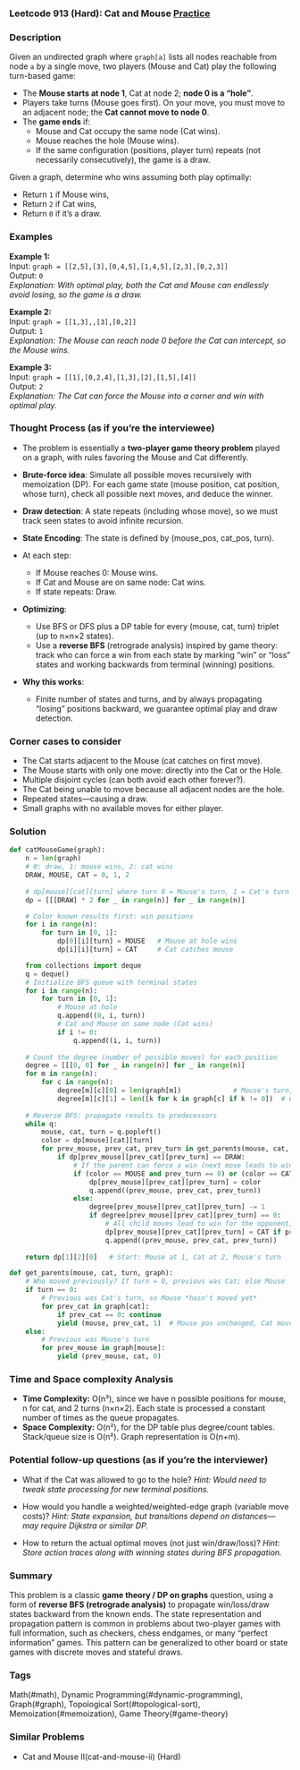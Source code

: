 ### Leetcode 913 (Hard): Cat and Mouse [Practice](https://leetcode.com/problems/cat-and-mouse)

### Description  
Given an undirected graph where `graph[a]` lists all nodes reachable from node `a` by a single move, two players (Mouse and Cat) play the following turn-based game:
- The **Mouse starts at node 1**, Cat at node 2; **node 0 is a “hole”**.
- Players take turns (Mouse goes first). On your move, you must move to an adjacent node; the **Cat cannot move to node 0**.
- The **game ends** if:
  - Mouse and Cat occupy the same node (Cat wins).
  - Mouse reaches the hole (Mouse wins).
  - If the same configuration (positions, player turn) repeats (not necessarily consecutively), the game is a draw.

Given a graph, determine who wins assuming both play optimally:
- Return `1` if Mouse wins,
- Return `2` if Cat wins,
- Return `0` if it’s a draw.

### Examples  

**Example 1:**  
Input: `graph = [[2,5],[3],[0,4,5],[1,4,5],[2,3],[0,2,3]]`  
Output: `0`  
*Explanation: With optimal play, both the Cat and Mouse can endlessly avoid losing, so the game is a draw.*

**Example 2:**  
Input: `graph = [[1,3],,[3],[0,2]]`  
Output: `1`  
*Explanation: The Mouse can reach node 0 before the Cat can intercept, so the Mouse wins.*

**Example 3:**  
Input: `graph = [[1],[0,2,4],[1,3],[2],[1,5],[4]]`  
Output: `2`  
*Explanation: The Cat can force the Mouse into a corner and win with optimal play.*

### Thought Process (as if you’re the interviewee)  

- The problem is essentially a **two-player game theory problem** played on a graph, with rules favoring the Mouse and Cat differently.
- **Brute-force idea**: Simulate all possible moves recursively with memoization (DP). For each game state (mouse position, cat position, whose turn), check all possible next moves, and deduce the winner.
- **Draw detection**: A state repeats (including whose move), so we must track seen states to avoid infinite recursion.  
- **State Encoding**: The state is defined by (mouse_pos, cat_pos, turn).  
- At each step:
  - If Mouse reaches 0: Mouse wins.
  - If Cat and Mouse are on same node: Cat wins.
  - If state repeats: Draw.
- **Optimizing**:
  - Use BFS or DFS plus a DP table for every (mouse, cat, turn) triplet (up to n×n×2 states).
  - Use a **reverse BFS** (retrograde analysis) inspired by game theory: track who can force a win from each state by marking “win” or “loss” states and working backwards from terminal (winning) positions.

- **Why this works**:  
  - Finite number of states and turns, and by always propagating “losing” positions backward, we guarantee optimal play and draw detection.

### Corner cases to consider  
- The Cat starts adjacent to the Mouse (cat catches on first move).
- The Mouse starts with only one move: directly into the Cat or the Hole.
- Multiple disjoint cycles (can both avoid each other forever?).
- The Cat being unable to move because all adjacent nodes are the hole.
- Repeated states—causing a draw.
- Small graphs with no available moves for either player.

### Solution

```python
def catMouseGame(graph):
    n = len(graph)
    # 0: draw, 1: mouse wins, 2: cat wins
    DRAW, MOUSE, CAT = 0, 1, 2
    
    # dp[mouse][cat][turn] where turn 0 = Mouse's turn, 1 = Cat's turn
    dp = [[[DRAW] * 2 for _ in range(n)] for _ in range(n)]

    # Color known results first: win positions
    for i in range(n):
        for turn in [0, 1]:
            dp[0][i][turn] = MOUSE   # Mouse at hole wins
            dp[i][i][turn] = CAT     # Cat catches mouse

    from collections import deque
    q = deque()
    # Initialize BFS queue with terminal states
    for i in range(n):
        for turn in [0, 1]:
            # Mouse at hole
            q.append((0, i, turn))
            # Cat and Mouse on same node (Cat wins)
            if i != 0:
                q.append((i, i, turn))
    
    # Count the degree (number of possible moves) for each position
    degree = [[[0, 0] for _ in range(n)] for _ in range(n)]
    for m in range(n):
        for c in range(n):
            degree[m][c][0] = len(graph[m])             # Mouse's turn, choices
            degree[m][c][1] = len([k for k in graph[c] if k != 0])  # Cat's turn, can't go to hole
    
    # Reverse BFS: propagate results to predecessors
    while q:
        mouse, cat, turn = q.popleft()
        color = dp[mouse][cat][turn]
        for prev_mouse, prev_cat, prev_turn in get_parents(mouse, cat, turn, graph):
            if dp[prev_mouse][prev_cat][prev_turn] == DRAW:
                # If the parent can force a win (next move leads to win), then parent can win
                if (color == MOUSE and prev_turn == 0) or (color == CAT and prev_turn == 1):
                    dp[prev_mouse][prev_cat][prev_turn] = color
                    q.append((prev_mouse, prev_cat, prev_turn))
                else:
                    degree[prev_mouse][prev_cat][prev_turn] -= 1
                    if degree[prev_mouse][prev_cat][prev_turn] == 0:
                        # All child moves lead to win for the opponent, so parent loses
                        dp[prev_mouse][prev_cat][prev_turn] = CAT if prev_turn == 0 else MOUSE
                        q.append((prev_mouse, prev_cat, prev_turn))
    
    return dp[1][2][0]   # Start: Mouse at 1, Cat at 2, Mouse's turn

def get_parents(mouse, cat, turn, graph):
    # Who moved previously? If turn = 0, previous was Cat; else Mouse
    if turn == 0:
        # Previous was Cat's turn, so Mouse *hasn't moved yet*
        for prev_cat in graph[cat]:
            if prev_cat == 0: continue
            yield (mouse, prev_cat, 1)  # Mouse pos unchanged, Cat moved last turn
    else:
        # Previous was Mouse's turn
        for prev_mouse in graph[mouse]:
            yield (prev_mouse, cat, 0)
```

### Time and Space complexity Analysis  

- **Time Complexity:** O(n³), since we have n possible positions for mouse, n for cat, and 2 turns (n×n×2). Each state is processed a constant number of times as the queue propagates.
- **Space Complexity:** O(n²), for the DP table plus degree/count tables. Stack/queue size is O(n²). Graph representation is O(n+m).

### Potential follow-up questions (as if you’re the interviewer)  

- What if the Cat was allowed to go to the hole?
  *Hint: Would need to tweak state processing for new terminal positions.*

- How would you handle a weighted/weighted-edge graph (variable move costs)?
  *Hint: State expansion, but transitions depend on distances—may require Dijkstra or similar DP.*

- How to return the actual optimal moves (not just win/draw/loss)?
  *Hint: Store action traces along with winning states during BFS propagation.*

### Summary
This problem is a classic **game theory / DP on graphs** question, using a form of **reverse BFS (retrograde analysis)** to propagate win/loss/draw states backward from the known ends. The state representation and propagation pattern is common in problems about two-player games with full information, such as checkers, chess endgames, or many “perfect information” games. This pattern can be generalized to other board or state games with discrete moves and stateful draws.

### Tags
Math(#math), Dynamic Programming(#dynamic-programming), Graph(#graph), Topological Sort(#topological-sort), Memoization(#memoization), Game Theory(#game-theory)

### Similar Problems
- Cat and Mouse II(cat-and-mouse-ii) (Hard)